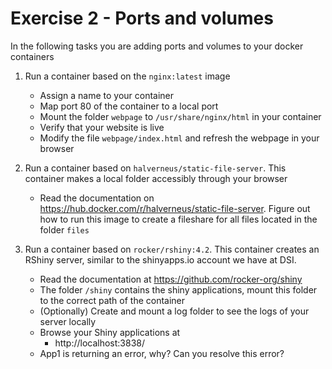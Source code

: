 # Exercise 2 - Ports and volumes

In the following tasks you are adding ports and volumes to your docker containers

1. Run a container based on the `nginx:latest` image
   - Assign a name to your container
   - Map port 80 of the container to a local port
   - Mount the folder `webpage` to `/usr/share/nginx/html` in your container
   - Verify that your website is live
   - Modify the file `webpage/index.html` and refresh the webpage in your browser


2. Run a container based on `halverneus/static-file-server`. 
   This container makes a local folder accessibly through your browser
   - Read the documentation on https://hub.docker.com/r/halverneus/static-file-server.
     Figure out how to run this image to create a fileshare for all files located in the folder `files`


3. Run a container based on `rocker/rshiny:4.2`.
   This container creates an RShiny server, similar to the shinyapps.io account we have at DSI.
   - Read the documentation at https://github.com/rocker-org/shiny
   - The folder `/shiny` contains the shiny applications, mount this folder to the correct path of the container
   - (Optionally) Create and mount a log folder to see the logs of your server locally
   - Browse your Shiny applications at
     -  http://localhost:3838/
   -  App1 is returning an error, why? Can you resolve this error?